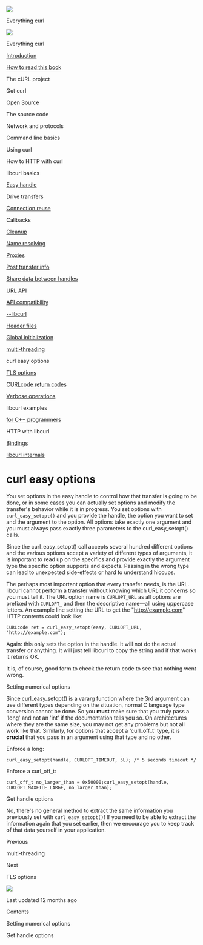 <a href="../index.html" class="link-a079aa82--primary-53a25e66--logoLink-10d08504"></a>

<img src="https://gblobscdn.gitbook.com/orgs%2F-LxuH0qSm4xO9nWfEBlB%2Favatar.png?alt=media" class="image-67b14f24--avatar-1c1d03ec" />

<span class="text-4505230f--UIH400-4e41e82a--textContentFamily-49a318e1--spaceNameText-677c2969">Everything curl</span>

<a href="../index.html" class="link-a079aa82--primary-53a25e66--logoLink-10d08504"></a>

<img src="https://gblobscdn.gitbook.com/orgs%2F-LxuH0qSm4xO9nWfEBlB%2Favatar.png?alt=media" class="image-67b14f24--avatar-1c1d03ec" />

<span class="text-4505230f--UIH400-4e41e82a--textContentFamily-49a318e1--spaceNameText-677c2969">Everything curl</span>

<a href="../index.html" class="navButton-94f2579c--navButtonClickable-161b88ca"><span class="text-4505230f--UIH300-2063425d--textContentFamily-49a318e1--navButtonLabel-14a4968f">Introduction</span></a>

<a href="../how-to-read.html" class="navButton-94f2579c--navButtonClickable-161b88ca"><span class="text-4505230f--UIH300-2063425d--textContentFamily-49a318e1--navButtonLabel-14a4968f">How to read this book</span></a>

<span class="text-4505230f--UIH300-2063425d--textContentFamily-49a318e1--navButtonLabel-14a4968f">The cURL project</span>

<span class="text-4505230f--UIH300-2063425d--textContentFamily-49a318e1--navButtonLabel-14a4968f">Get curl</span>

<span class="text-4505230f--UIH300-2063425d--textContentFamily-49a318e1--navButtonLabel-14a4968f">Open Source</span>

<span class="text-4505230f--UIH300-2063425d--textContentFamily-49a318e1--navButtonLabel-14a4968f">The source code</span>

<span class="text-4505230f--UIH300-2063425d--textContentFamily-49a318e1--navButtonLabel-14a4968f">Network and protocols</span>

<span class="text-4505230f--UIH300-2063425d--textContentFamily-49a318e1--navButtonLabel-14a4968f">Command line basics</span>

<span class="text-4505230f--UIH300-2063425d--textContentFamily-49a318e1--navButtonLabel-14a4968f">Using curl</span>

<span class="text-4505230f--UIH300-2063425d--textContentFamily-49a318e1--navButtonLabel-14a4968f">How to HTTP with curl</span>

<span class="text-4505230f--UIH300-2063425d--textContentFamily-49a318e1--navButtonLabel-14a4968f">libcurl basics</span>

<a href="easyhandle.html" class="navButton-94f2579c--pageItemWithChildrenNested-2c5d8183--navButtonClickable-161b88ca"><span class="text-4505230f--UIH300-2063425d--textContentFamily-49a318e1--navButtonLabel-14a4968f">Easy handle</span></a>

<span class="text-4505230f--UIH300-2063425d--textContentFamily-49a318e1--navButtonLabel-14a4968f">Drive transfers</span>

<a href="connectionreuse.html" class="navButton-94f2579c--pageItemWithChildrenNested-2c5d8183--navButtonClickable-161b88ca"><span class="text-4505230f--UIH300-2063425d--textContentFamily-49a318e1--navButtonLabel-14a4968f">Connection reuse</span></a>

<span class="text-4505230f--UIH300-2063425d--textContentFamily-49a318e1--navButtonLabel-14a4968f">Callbacks</span>

<a href="cleanup.html" class="navButton-94f2579c--pageItemWithChildrenNested-2c5d8183--navButtonClickable-161b88ca"><span class="text-4505230f--UIH300-2063425d--textContentFamily-49a318e1--navButtonLabel-14a4968f">Cleanup</span></a>

<a href="names.html" class="navButton-94f2579c--pageItemWithChildrenNested-2c5d8183--navButtonClickable-161b88ca"><span class="text-4505230f--UIH300-2063425d--textContentFamily-49a318e1--navButtonLabel-14a4968f">Name resolving</span></a>

<a href="proxies.html" class="navButton-94f2579c--pageItemWithChildrenNested-2c5d8183--navButtonClickable-161b88ca"><span class="text-4505230f--UIH300-2063425d--textContentFamily-49a318e1--navButtonLabel-14a4968f">Proxies</span></a>

<a href="getinfo.html" class="navButton-94f2579c--pageItemWithChildrenNested-2c5d8183--navButtonClickable-161b88ca"><span class="text-4505230f--UIH300-2063425d--textContentFamily-49a318e1--navButtonLabel-14a4968f">Post transfer info</span></a>

<a href="sharing.html" class="navButton-94f2579c--pageItemWithChildrenNested-2c5d8183--navButtonClickable-161b88ca"><span class="text-4505230f--UIH300-2063425d--textContentFamily-49a318e1--navButtonLabel-14a4968f">Share data between handles</span></a>

<a href="url.html" class="navButton-94f2579c--pageItemWithChildrenNested-2c5d8183--navButtonClickable-161b88ca"><span class="text-4505230f--UIH300-2063425d--textContentFamily-49a318e1--navButtonLabel-14a4968f">URL API</span></a>

<a href="api.html" class="navButton-94f2579c--pageItemWithChildrenNested-2c5d8183--navButtonClickable-161b88ca"><span class="text-4505230f--UIH300-2063425d--textContentFamily-49a318e1--navButtonLabel-14a4968f">API compatibility</span></a>

<a href="libcurl.html" class="navButton-94f2579c--pageItemWithChildrenNested-2c5d8183--navButtonClickable-161b88ca"><span class="text-4505230f--UIH300-2063425d--textContentFamily-49a318e1--navButtonLabel-14a4968f">--libcurl</span></a>

<a href="headers.html" class="navButton-94f2579c--pageItemWithChildrenNested-2c5d8183--navButtonClickable-161b88ca"><span class="text-4505230f--UIH300-2063425d--textContentFamily-49a318e1--navButtonLabel-14a4968f">Header files</span></a>

<a href="globalinit.html" class="navButton-94f2579c--pageItemWithChildrenNested-2c5d8183--navButtonClickable-161b88ca"><span class="text-4505230f--UIH300-2063425d--textContentFamily-49a318e1--navButtonLabel-14a4968f">Global initialization</span></a>

<a href="threading.html" class="navButton-94f2579c--pageItemWithChildrenNested-2c5d8183--navButtonClickable-161b88ca"><span class="text-4505230f--UIH300-2063425d--textContentFamily-49a318e1--navButtonLabel-14a4968f">multi-threading</span></a>

<span class="text-4505230f--UIH300-2063425d--textContentFamily-49a318e1--navButtonLabel-14a4968f">curl easy options</span>

<a href="options/tlsoptions.html" class="navButton-94f2579c--pageItemWithChildrenNested-2c5d8183--navButtonClickable-161b88ca"><span class="text-4505230f--UIH300-2063425d--textContentFamily-49a318e1--navButtonLabel-14a4968f">TLS options</span></a>

<a href="curlcode.html" class="navButton-94f2579c--pageItemWithChildrenNested-2c5d8183--navButtonClickable-161b88ca"><span class="text-4505230f--UIH300-2063425d--textContentFamily-49a318e1--navButtonLabel-14a4968f">CURLcode return codes</span></a>

<a href="verbose.html" class="navButton-94f2579c--pageItemWithChildrenNested-2c5d8183--navButtonClickable-161b88ca"><span class="text-4505230f--UIH300-2063425d--textContentFamily-49a318e1--navButtonLabel-14a4968f">Verbose operations</span></a>

<span class="text-4505230f--UIH300-2063425d--textContentFamily-49a318e1--navButtonLabel-14a4968f">libcurl examples</span>

<a href="cplusplus.html" class="navButton-94f2579c--pageItemWithChildrenNested-2c5d8183--navButtonClickable-161b88ca"><span class="text-4505230f--UIH300-2063425d--textContentFamily-49a318e1--navButtonLabel-14a4968f">for C++ programmers</span></a>

<span class="text-4505230f--UIH300-2063425d--textContentFamily-49a318e1--navButtonLabel-14a4968f">HTTP with libcurl</span>

<a href="../bindings.html" class="navButton-94f2579c--navButtonClickable-161b88ca"><span class="text-4505230f--UIH300-2063425d--textContentFamily-49a318e1--navButtonLabel-14a4968f">Bindings</span></a>

<a href="../internals.html" class="navButton-94f2579c--navButtonClickable-161b88ca"><span class="text-4505230f--UIH300-2063425d--textContentFamily-49a318e1--navButtonLabel-14a4968f">libcurl internals</span></a>

<a href="../bookindex.html" class="navButton-94f2579c--navButtonClickable-161b88ca"><span class="text-4505230f--UIH300-2063425d--textContentFamily-49a318e1--navButtonLabel-14a4968f"></span></a>

<a href="https://www.gitbook.com/?utm_source=content&amp;utm_medium=trademark&amp;utm_campaign=curl-1" class="reset-3c756112--trademark-a8da4b94"></a>

<span class="text-4505230f--TextH200-a3425406--textUIFamily-5ebd8e40"></span>

# <span class="text-4505230f--DisplayH900-bfb998fa--textContentFamily-49a318e1">curl easy options</span>

<span class="text-4505230f--UIH300-2063425d--textUIFamily-5ebd8e40--text-8ee2c8b2"></span>

<span class="text-4505230f--UIH300-2063425d--textUIFamily-5ebd8e40--text-8ee2c8b2"></span>

<span class="text-4505230f--TextH400-3033861f--textContentFamily-49a318e1"><span data-key="106bfbf4e8e84983a1947d26e346b841"><span data-offset-key="106bfbf4e8e84983a1947d26e346b841:0">You set options in the easy handle to control how that transfer is going to be done, or in some cases you can actually set options and modify the transfer's behavior while it is in progress. You set options with </span><span data-offset-key="106bfbf4e8e84983a1947d26e346b841:1">`curl_easy_setopt()`</span><span data-offset-key="106bfbf4e8e84983a1947d26e346b841:2"> and you provide the handle, the option you want to set and the argument to the option. All options take exactly one argument and you must always pass exactly three parameters to the curl_easy_setopt() calls.</span></span></span>

<span class="text-4505230f--TextH400-3033861f--textContentFamily-49a318e1"><span data-key="f74659d2b69442df8ccd43fb24ad24a9"><span data-offset-key="f74659d2b69442df8ccd43fb24ad24a9:0">Since the curl_easy_setopt() call accepts several hundred different options and the various options accept a variety of different types of arguments, it is important to read up on the specifics and provide exactly the argument type the specific option supports and expects. Passing in the wrong type can lead to unexpected side-effects or hard to understand hiccups.</span></span></span>

<span class="text-4505230f--TextH400-3033861f--textContentFamily-49a318e1"><span data-key="7a388ef98bcf47fd8f832876af90c50d"><span data-offset-key="7a388ef98bcf47fd8f832876af90c50d:0">The perhaps most important option that every transfer needs, is the URL. libcurl cannot perform a transfer without knowing which URL it concerns so you must tell it. The URL option name is </span><span data-offset-key="7a388ef98bcf47fd8f832876af90c50d:1">`CURLOPT_URL`</span><span data-offset-key="7a388ef98bcf47fd8f832876af90c50d:2"> as all options are prefixed with </span><span data-offset-key="7a388ef98bcf47fd8f832876af90c50d:3">`CURLOPT_`</span><span data-offset-key="7a388ef98bcf47fd8f832876af90c50d:4"> and then the descriptive name—all using uppercase letters. An example line setting the URL to get the "</span></span><a href="http://example.com/" class="link-a079aa82--primary-53a25e66--link-faf6c434"><span data-key="9163cbd443594ee89d98866ea7dbbddb"><span data-offset-key="9163cbd443594ee89d98866ea7dbbddb:0">http://example.com</span></span></a><span data-key="5e09f99e77e843db820703d8a5406ca6"><span data-offset-key="5e09f99e77e843db820703d8a5406ca6:0">" HTTP contents could look like:</span></span></span>

    CURLcode ret = curl_easy_setopt(easy, CURLOPT_URL, "http://example.com");

<span class="text-4505230f--TextH400-3033861f--textContentFamily-49a318e1"><span data-key="b14c34470fa14b88950232f52c414c1b"><span data-offset-key="b14c34470fa14b88950232f52c414c1b:0">Again: this only sets the option in the handle. It will not do the actual transfer or anything. It will just tell libcurl to copy the string and if that works it returns OK.</span></span></span>

<span class="text-4505230f--TextH400-3033861f--textContentFamily-49a318e1"><span data-key="60fb7001c0fd4c4194837fa75b761cd6"><span data-offset-key="60fb7001c0fd4c4194837fa75b761cd6:0">It is, of course, good form to check the return code to see that nothing went wrong.</span></span></span>

<span class="text-4505230f--HeadingH700-04e1a2a3--textContentFamily-49a318e1"><span data-key="18a27c1807fe4a5fa49f960e60b87ee0"><span data-offset-key="18a27c1807fe4a5fa49f960e60b87ee0:0">Setting numerical options</span></span></span>

<span class="text-4505230f--TextH400-3033861f--textContentFamily-49a318e1"><span data-key="c46aebb359b84027b6bf1cfd8f09ea0b"><span data-offset-key="c46aebb359b84027b6bf1cfd8f09ea0b:0">Since curl_easy_setopt() is a vararg function where the 3rd argument can use different types depending on the situation, normal C language type conversion cannot be done. So you </span><span data-offset-key="c46aebb359b84027b6bf1cfd8f09ea0b:1">**must**</span><span data-offset-key="c46aebb359b84027b6bf1cfd8f09ea0b:2"> make sure that you truly pass a 'long' and not an 'int' if the documentation tells you so. On architectures where they are the same size, you may not get any problems but not all work like that. Similarly, for options that accept a 'curl_off_t' type, it is </span><span data-offset-key="c46aebb359b84027b6bf1cfd8f09ea0b:3">**crucial**</span><span data-offset-key="c46aebb359b84027b6bf1cfd8f09ea0b:4"> that you pass in an argument using that type and no other.</span></span></span>

<span class="text-4505230f--TextH400-3033861f--textContentFamily-49a318e1"><span data-key="26dcc963bfac4fe2bab5737cb1755634"><span data-offset-key="26dcc963bfac4fe2bab5737cb1755634:0">Enforce a long:</span></span></span>

    curl_easy_setopt(handle, CURLOPT_TIMEOUT, 5L); /* 5 seconds timeout */

<span class="text-4505230f--TextH400-3033861f--textContentFamily-49a318e1"><span data-key="8b6489150a14495db26b7351dd84294d"><span data-offset-key="8b6489150a14495db26b7351dd84294d:0">Enforce a curl_off_t:</span></span></span>

    curl_off_t no_larger_than = 0x50000;curl_easy_setopt(handle, CURLOPT_MAXFILE_LARGE, no_larger_than);

<span class="text-4505230f--HeadingH700-04e1a2a3--textContentFamily-49a318e1"><span data-key="69ba06e9039d401c8a72e85e88489ee0"><span data-offset-key="69ba06e9039d401c8a72e85e88489ee0:0">Get handle options</span></span></span>

<span class="text-4505230f--TextH400-3033861f--textContentFamily-49a318e1"><span data-key="530bd6a9e919405aa5690c76e25b0acd"><span data-offset-key="530bd6a9e919405aa5690c76e25b0acd:0">No, there's no general method to extract the same information you previously set with </span><span data-offset-key="530bd6a9e919405aa5690c76e25b0acd:1">`curl_easy_setopt()`</span><span data-offset-key="530bd6a9e919405aa5690c76e25b0acd:2">! If you need to be able to extract the information again that you set earlier, then we encourage you to keep track of that data yourself in your application.</span></span></span>

<a href="threading.html" class="reset-3c756112--card-6570f064--whiteCard-fff091a4--cardPrevious-56a5e674"></a>

<span class="text-4505230f--TextH200-a3425406--textContentFamily-49a318e1">Previous</span>

<span class="text-4505230f--UIH400-4e41e82a--textContentFamily-49a318e1">multi-threading</span>

<a href="options/tlsoptions.html" class="reset-3c756112--card-6570f064--whiteCard-fff091a4--cardNext-19241c42"></a>

<span class="text-4505230f--TextH200-a3425406--textContentFamily-49a318e1">Next</span>

<span class="text-4505230f--UIH400-4e41e82a--textContentFamily-49a318e1">TLS options</span>

<img src="https://avatars.githubusercontent.com/u/66654881?v=4" class="image-67b14f24--avatar-1c1d03ec" />

<span class="text-4505230f--TextH200-a3425406--textContentFamily-49a318e1">Last updated 12 months ago</span>

<span class="text-4505230f--UIH300-2063425d--textUIFamily-5ebd8e40"></span>

<span class="text-4505230f--InfoH100-1e92e1d1--textContentFamily-49a318e1">Contents</span>

<a href="options.html#setting-numerical-options" class="reset-3c756112--menuItem-aa02f6ec--menuItemLight-757d5235--menuItemInline-173bdf97--pageTocItem-f4427024"></a>

<span class="text-4505230f--UIH300-2063425d--textContentFamily-49a318e1"><span class="text-4505230f--UIH200-50ead35f--textContentFamily-49a318e1">Setting numerical options</span></span>

<a href="options.html#get-handle-options" class="reset-3c756112--menuItem-aa02f6ec--menuItemLight-757d5235--menuItemInline-173bdf97--pageTocItem-f4427024"></a>

<span class="text-4505230f--UIH300-2063425d--textContentFamily-49a318e1"><span class="text-4505230f--UIH200-50ead35f--textContentFamily-49a318e1">Get handle options</span></span>
